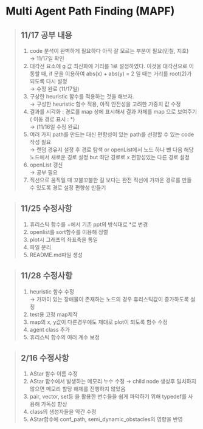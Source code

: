 Multi Agent Path Finding (MAPF)
===============================

> ## 11/17 공부 내용
> 1. code 분석이 완벽하게 필요하다 아직 잘 모르는 부분이 필요(민철, 지호)  
> &rarr; 11/17일 확인
> 2. 대각선 요소에 g 값 최신화에 거리를 1로 설정하였다. 이것을 대각선으로 이동할 때, if 문을 이용하여 abs(x) + abs(y) = 2 일 때는 거리를 root(2)가 되도록 다시 설정  
> &rarr; 수정 완료 (11/17일)
> 3. 구상한 heuristic 함수를 적용하는 것을 해보자.  
> &rarr; 구성한 heuristic 함수 적용, 아직 안전성을 고려한 가중치 값 수정
> 4. 결과를 시각화 : 경로를 map 상에 표시해서 결과 자체를 map 으로 보여주기 ( 이동 경로 표시 : *)  
> &rarr; (11/16일 수정 완료)
> 5. 여러 가지 path를 만드는 대신 편향성이 있는 path를 선정할 수 있는 code 작성 필요  
> &rarr; 랜덤 경유지 설정 후 경로 탐색 or openList에서 노드 하나 뺸 다음 해당 노드에서 새로운 경로 설정 but 최단 경로로 x 편향성있는 다른 경로 설정
> 6. openList 갱신  
> &rarr; 공부 필요
> 7. 직선으로 움직일 때 꼬불꼬불한 길 보다는 완전 직선에 가까운 경로를 만들 수 있도록 경로 설정 편향성 만들기  

> ## 11/25 수정사항
> 1. 휴리스틱 함수를 +에서 기존 ppt의 방식대로 *로 변경  
> 2. openlist를 sort함수를 이용해 정렬  
> 3. plot시 그래프의 좌표축을 통일  
> 4. 파일 분리  
> 5. README.md파일 생성  

> ## 11/28 수정사항
> 1. heuristic 함수 수정  
> &rarr; 가까이 있는 장애물이 존재하는 노드의 경우 휴리스틱값이 증가하도록 설정  
> 2. test용 고정 map제작  
> 3. map의 x, y값이 다른경우에도 제대로 plot이 되도록 함수 수정  
> 4. agent class 추가  
> 5. 휴리스틱 함수의 여러 계수 보정  

> ## 2/16 수정사항
> 1. AStar 함수 이름 수정
> 2. AStar 함수에서 발생하는 메모리 누수 수정 
> &rarr; child node 생성후 일치하지 않으면 메모리 할당 해제를 진행하지 않았음
> 3. pair, vector, set등 을 활용한 변수들을 쉽게 파악하기 위해 typedef를 사용해 가독성 향상
> 4. class의 생성자들을 약간 수정
> 5. AStar함수에 conf_path, semi_dynamic_obstacles의 영향을 반영